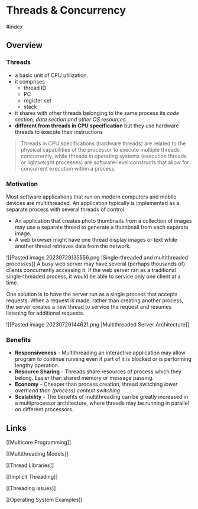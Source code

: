 # Threads & Concurrency

#index

## Overview

### Threads

- a basic unit of CPU utilization.
- it comprises
	- thread ID
	- PC
	- register set
	- stack
 - it shares with other threads belonging to the same process its *code section, data section and other OS resources*
 - **different from threads in CPU specification** but they use hardware threads to execute their instructions

>  Threads in CPU specifications (hardware threads) are related to the physical capabilities of the processor to execute multiple threads concurrently, while threads in operating systems (execution threads or lightweight processes) are software-level constructs that allow for concurrent execution within a process.

### Motivation

Most software applications that run on modern computers and mobile devices are multithreaded. An application typically is implemented as a separate process with several threads of control.

- An application that creates photo thumbnails from a collection of images may use a separate thread to generate a thumbnail from each separate image.
- A web browser might have one thread display images or text while another thread retrieves data from the network.

![[Pasted image 20230729135556.png |Single-threaded and multithreaded processes]]
A busy web server may have several (perhaps thousands of) clients concurrently accessing it. If the web server ran as a traditional single-threaded process, it would be able to service only one client at a time.

One solution is to have the server run as a single process that accepts requests. When a request is made, rather than creating another process, the server creates a new thread to service the request and resumes listening for additional requests.

![[Pasted image 20230729144621.png |Multithreaded Server Architecture]]

### Benefits

- **Responsiveness** - Multithreading an interactive application may allow program to continue running even if part of it is blocked or is performing lengthy operation.
- **Resource Sharing** - Threads share resources of process which they belong. Easier than shared memory or message passing.
- **Economy** - Cheaper than process creation, thread switching *lower overhead than (process) context switching*
- **Scalability** - The benefits of multithreading can be greatly increased in a multiprocessor architecture, where threads may be running in parallel on different processors.

## Links

[[Multicore Programming]]

[[Multithreading Models]]

[[Thread Libraries]]

[[Implicit Threading]]

[[Threading Issues]]

[[Operating System Examples]]
